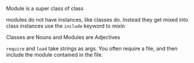 Module is a super class of class

modules do not have instances, like classes do. Instead they get mixed into class instances
use the `include` keyword to mixin

Classes are Nouns and Modules are Adjectives

`require` and `load` take strings as args. You often require a file, and then include the module contained in the file.

